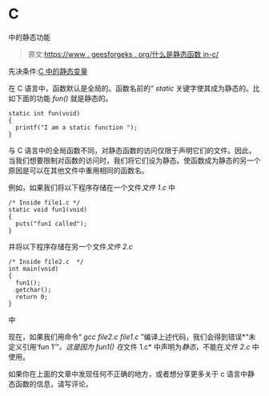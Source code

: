 # C

中的静态功能

> 原文:[https://www . geesforgeks . org/什么是静态函数 in-c/](https://www.geeksforgeeks.org/what-are-static-functions-in-c/)

先决条件:[C 中的静态变量](https://www.geeksforgeeks.org/static-variables-in-c/)

在 C 语言中，函数默认是全局的。函数名前的“ *static* 关键字使其成为静态的。比如下面的功能 *fun()* 就是静态的。

```
static int fun(void)
{
  printf("I am a static function ");
}
```

与 C 语言中的全局函数不同，对静态函数的访问仅限于声明它们的文件。因此，当我们想要限制对函数的访问时，我们将它们设为静态。使函数成为静态的另一个原因是可以在其他文件中重用相同的函数名。

例如，如果我们将以下程序存储在一个文件*文件 1.c* 中

```
/* Inside file1.c */ 
static void fun1(void)
{
  puts("fun1 called");
}
```

并将以下程序存储在另一个文件*文件 2.c*

```
/* Inside file2.c  */ 
int main(void)
{
  fun1(); 
  getchar();
  return 0;  
}
```

中

现在，如果我们用命令“ *gcc file2.c file1.c* ”编译上述代码，我们会得到错误*“未定义引用‘fun 1’”*。这是因为 *fun1()* 在*文件 1.c* 中声明为*静态*，不能在*文件 2.c* 中使用。

如果你在上面的文章中发现任何不正确的地方，或者想分享更多关于 c 语言中静态函数的信息，请写评论。